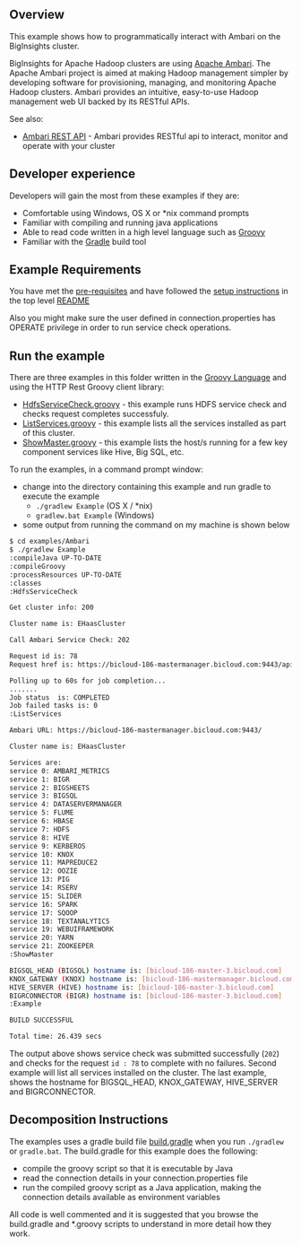 ## Overview

This example shows how to programmatically interact with Ambari on the BigInsights cluster.

BigInsights for Apache Hadoop clusters are using [Apache Ambari](https://ambari.apache.org). The Apache Ambari project is aimed at making Hadoop management simpler by developing software for provisioning, managing, and monitoring Apache Hadoop clusters. Ambari provides an intuitive, easy-to-use Hadoop management web UI backed by its RESTful APIs.

See also:

- [Ambari REST API](https://github.com/apache/ambari/blob/trunk/ambari-server/docs/api/v1/index.md) - Ambari provides RESTful api to interact, monitor and operate with your cluster

## Developer experience

Developers will gain the most from these examples if they are:

- Comfortable using Windows, OS X or *nix command prompts
- Familiar with compiling and running java applications
- Able to read code written in a high level language such as [Groovy](http://www.groovy-lang.org/)
- Familiar with the [Gradle](https://gradle.org/) build tool

## Example Requirements

You have met the [pre-requisites](../../README.md#pre-requisites) and have followed the [setup instructions](../../README.md#setup-instructions) in the top level [README](../../README.md)

Also you might make sure the user defined in connection.properties has OPERATE privilege in order to run service check operations.

## Run the example

There are three examples in this folder written in the [Groovy Language](http://www.groovy-lang.org/) and using the HTTP Rest Groovy client library:

- [HdfsServiceCheck.groovy](./HdfsServiceCheck.groovy) - this example runs HDFS service check and checks request completes successfuly.
- [ListServices.groovy](./ListServices.groovy) - this example lists all the services installed as part of this cluster.
- [ShowMaster.groovy](./ShowMaster.groovy) - this example lists the host/s running for a few key component services like Hive, Big SQL, etc.

To run the examples, in a command prompt window:

   - change into the directory containing this example and run gradle to execute the example
      - `./gradlew Example` (OS X / *nix)
      - `gradlew.bat Example` (Windows)
   - some output from running the command on my machine is shown below 

```bash
$ cd examples/Ambari
$ ./gradlew Example
:compileJava UP-TO-DATE
:compileGroovy
:processResources UP-TO-DATE
:classes
:HdfsServiceCheck

Get cluster info: 200

Cluster name is: EHaasCluster

Call Ambari Service Check: 202

Request id is: 78
Request href is: https://bicloud-186-mastermanager.bicloud.com:9443/api/v1/clusters/EHaasCluster/requests/78

Polling up to 60s for job completion...
.......
Job status  is: COMPLETED
Job failed tasks is: 0
:ListServices

Ambari URL: https://bicloud-186-mastermanager.bicloud.com:9443/

Cluster name is: EHaasCluster

Services are: 
service 0: AMBARI_METRICS
service 1: BIGR
service 2: BIGSHEETS
service 3: BIGSQL
service 4: DATASERVERMANAGER
service 5: FLUME
service 6: HBASE
service 7: HDFS
service 8: HIVE
service 9: KERBEROS
service 10: KNOX
service 11: MAPREDUCE2
service 12: OOZIE
service 13: PIG
service 14: RSERV
service 15: SLIDER
service 16: SPARK
service 17: SQOOP
service 18: TEXTANALYTICS
service 19: WEBUIFRAMEWORK
service 20: YARN
service 21: ZOOKEEPER
:ShowMaster

BIGSQL_HEAD (BIGSQL) hostname is: [bicloud-186-master-3.bicloud.com]
KNOX_GATEWAY (KNOX) hostname is: [bicloud-186-mastermanager.bicloud.com]
HIVE_SERVER (HIVE) hostname is: [bicloud-186-master-3.bicloud.com]
BIGRCONNECTOR (BIGR) hostname is: [bicloud-186-master-3.bicloud.com]
:Example

BUILD SUCCESSFUL

Total time: 26.439 secs
```

The output above shows service check was submitted successfully (`202`) and checks for the request `id : 78` to complete with no failures. Second example will list all services installed on the cluster. The last example, shows the hostname for BIGSQL_HEAD, KNOX_GATEWAY, HIVE_SERVER and BIGRCONNECTOR.
 
## Decomposition Instructions

The examples uses a gradle build file [build.gradle](./build.gradle) when you run `./gradlew` or `gradle.bat`.  The build.gradle for this example does the following:

- compile the groovy script so that it is executable by Java
- read the connection details in your connection.properties file
- run the compiled groovy script as a Java application, making the connection details available as environment variables

All code is well commented and it is suggested that you browse the build.gradle and *.groovy scripts to understand in more detail how they work.

